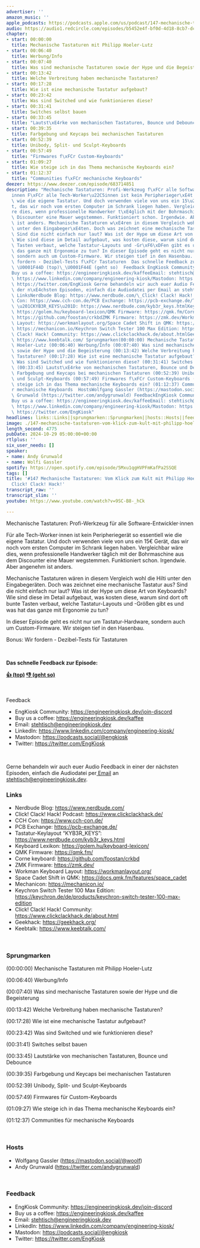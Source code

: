 ```yaml
---
advertiser: ''
amazon_music: ''
apple_podcasts: https://podcasts.apple.com/us/podcast/147-mechanische-tastaturen-vom-klick-zum-kult-mit-philipp/id1603082924?i=1000674816850&uo=4
audio: https://audio1.redcircle.com/episodes/b5452e4f-bf0d-4d18-8cb7-dc37b89ac59b/stream.mp3
chapter:
- start: 00:00:00
  title: Mechanische Tastaturen mit Philipp Hoeler-Lutz
- start: 00:06:40
  title: Werbung/Info
- start: 00:07:40
  title: Was sind mechanische Tastaturen sowie der Hype und die Begeisterung
- start: 00:13:42
  title: Welche Verbreitung haben mechanische Tastaturen?
- start: 00:17:28
  title: Wie ist eine mechanische Tastatur aufgebaut?
- start: 00:23:42
  title: Was sind Switched und wie funktionieren diese?
- start: 00:31:41
  title: Switches selbst bauen
- start: 00:33:45
  title: "Lautst\xE4rke von mechanischen Tastaturen, Bounce und Debounce"
- start: 00:39:35
  title: Farbgebung und Keycaps bei mechanischen Tastaturen
- start: 00:52:39
  title: Unibody, Split- und Sculpt-Keyboards
- start: 00:57:49
  title: "Firmwares f\xFCr Custom-Keyboards"
- start: 01:09:27
  title: Wie steige ich in das Thema mechanische Keyboards ein?
- start: 01:12:37
  title: "Communities f\xFCr mechanische Keyboards"
deezer: https://www.deezer.com/episode/683714851
description: "Mechanische Tastaturen: Profi-Werkzeug f\xFCr alle Software-Entwickler\u22C5\
  innen F\xFCr alle Tech-Worker\u22C5innen ist kein Peripherieger\xE4t so essentiell\
  \ wie die eigene Tastatur. Und doch verwenden viele von uns ein 15\u20AC Ger\xE4\
  t, das wir noch vom ersten Computer im Schrank liegen haben. Vergleichbar w\xE4\
  re dies, wenn professionelle Handwerker t\xE4glich mit der Bohrmaschine aus dem\
  \ Discounter eine Mauer wegstemmen. Funktioniert schon. Irgendwie. Aber angenehm\
  \ ist anders. Mechanische Tastaturen w\xE4ren in diesem Vergleich wohl die Hilti\
  \ unter den Eingabeger\xE4ten. Doch was zeichnet eine mechanische Tastatur aus?\
  \ Sind die nicht einfach nur laut? Was ist der Hype um diese Art von Keyboards?\
  \ Wie sind diese im Detail aufgebaut, was kosten diese, warum sind dort oft bunte\
  \ Tasten verbaut, welche Tastatur-Layouts und -Gr\xF6\xDFen gibt es und was hat\
  \ das ganze mit Ergonomie zu tun? In dieser Episode geht es nicht nur um Tastatur-Hardware,\
  \ sondern auch um Custom-Firmware. Wir steigen tief in den Hasenbau. Bonus: Wir\
  \ fordern - Dezibel-Tests f\xFCr Tastaturen  Das schnelle Feedback zur Episode:\
  \ \U0001F44D (top)\_\U0001F44E (geht so)  Feedback EngKiosk Community: https://engineeringkiosk.dev/join-discord\_\
  Buy us a coffee: https://engineeringkiosk.dev/kaffeeEmail: stehtisch@engineeringkiosk.devLinkedIn:\
  \ https://www.linkedin.com/company/engineering-kiosk/Mastodon: https://podcasts.social/@engkioskTwitter:\
  \ https://twitter.com/EngKiosk Gerne behandeln wir auch euer Audio Feedback in einer\
  \ der n\xE4chsten Episoden, einfach die Audiodatei per Email an stehtisch@engineeringkiosk.dev.\
  \ LinksNerdbude Blog: https://www.nerdbude.com/\_Click! Clack! Hack! Podcast: https://www.clickclackhack.de/CCH\
  \ Con: https://www.cch-con.de/PCB Exchange: https://pcb-exchange.de/Tastatur-Keylayout\
  \ \u201CKYB3R_KEYS\u201D: https://www.nerdbude.com/kyb3r_keys.htmlKeyboard Lexikon:\
  \ https://golem.hu/keyboard-lexicon/QMK Firmware: https://qmk.fm/Corne keyboard:\
  \ https://github.com/foostan/crkbdZMK Firmware: https://zmk.dev/Workman Keyboard\
  \ Layout: https://workmanlayout.org/Space Cadet Shift in QMK: https://docs.qmk.fm/features/space_cadetMechanicon:\
  \ https://mechanicon.io/Keychron Switch Tester 100 Max Edition: https://keychron.de/de/products/keychron-switch-tester-100-max-editionClick!\
  \ Clack! Hack! Community: https://www.clickclackhack.de/about.htmlGeekhack: https://geekhack.org/Keebtalk:\
  \ https://www.keebtalk.com/ Sprungmarken(00:00:00) Mechanische Tastaturen mit Philipp\
  \ Hoeler-Lutz (00:06:40) Werbung/Info (00:07:40) Was sind mechanische Tastaturen\
  \ sowie der Hype und die Begeisterung (00:13:42) Welche Verbreitung haben mechanische\
  \ Tastaturen? (00:17:28) Wie ist eine mechanische Tastatur aufgebaut? (00:23:42)\
  \ Was sind Switched und wie funktionieren diese? (00:31:41) Switches selbst bauen\
  \ (00:33:45) Lautst\xE4rke von mechanischen Tastaturen, Bounce und Debounce (00:39:35)\
  \ Farbgebung und Keycaps bei mechanischen Tastaturen (00:52:39) Unibody, Split-\
  \ und Sculpt-Keyboards (00:57:49) Firmwares f\xFCr Custom-Keyboards (01:09:27) Wie\
  \ steige ich in das Thema mechanische Keyboards ein? (01:12:37) Communities f\xFC\
  r mechanische Keyboards  HostsWolfgang Gassler (https://mastodon.social/@woolf)Andy\
  \ Grunwald (https://twitter.com/andygrunwald) FeedbackEngKiosk Community: https://engineeringkiosk.dev/join-discord\_\
  Buy us a coffee: https://engineeringkiosk.dev/kaffeeEmail: stehtisch@engineeringkiosk.devLinkedIn:\
  \ https://www.linkedin.com/company/engineering-kiosk/Mastodon: https://podcasts.social/@engkioskTwitter:\
  \ https://twitter.com/EngKiosk"
headlines: links::Links||sprungmarken::Sprungmarken||hosts::Hosts||feedback::Feedback
image: ./147-mechanische-tastaturen-vom-klick-zum-kult-mit-philipp-hoeler-lutz-von-click-clack-hack.jpg
length_second: 4775
pubDate: 2024-10-29 05:00:00+00:00
rtlplus: ''
six_user_needs: []
speaker:
- name: Andy Grunwald
- name: Wolfi Gassler
spotify: https://open.spotify.com/episode/5Mxu1qgHVPFmKafPa2SSQE
tags: []
title: '#147 Mechanische Tastaturen: Vom Klick zum Kult mit Philipp Hoeler-Lutz von
  Click! Clack! Hack!'
transcript_raw: ''
transcript_slim: ''
youtube: https://www.youtube.com/watch?v=9SC-B8-_hCk

---
```

<p>Mechanische Tastaturen: Profi-Werkzeug für alle Software-Entwickler⋅innen</p><p>Für alle Tech-Worker⋅innen ist kein Peripheriegerät so essentiell wie die eigene Tastatur. Und doch verwenden viele von uns ein 15€ Gerät, das wir noch vom ersten Computer im Schrank liegen haben. Vergleichbar wäre dies, wenn professionelle Handwerker täglich mit der Bohrmaschine aus dem Discounter eine Mauer wegstemmen. Funktioniert schon. Irgendwie. Aber angenehm ist anders.</p><p>Mechanische Tastaturen wären in diesem Vergleich wohl die Hilti unter den Eingabegeräten. Doch was zeichnet eine mechanische Tastatur aus? Sind die nicht einfach nur laut? Was ist der Hype um diese Art von Keyboards? Wie sind diese im Detail aufgebaut, was kosten diese, warum sind dort oft bunte Tasten verbaut, welche Tastatur-Layouts und -Größen gibt es und was hat das ganze mit Ergonomie zu tun?</p><p>In dieser Episode geht es nicht nur um Tastatur-Hardware, sondern auch um Custom-Firmware. Wir steigen tief in den Hasenbau.</p><p>Bonus: Wir fordern - Dezibel-Tests für Tastaturen</p><p><br></p><p><strong>Das schnelle Feedback zur Episode:</strong></p><p><a href="https://api.openpodcast.dev/feedback/147/upvote" rel="nofollow"><strong>👍 (top)</strong></a><strong> </strong><a href="https://api.openpodcast.dev/feedback/147/downvote" rel="nofollow"><strong>👎 (geht so)</strong></a></p><p><br></p><p>Feedback</p><ul><li>EngKiosk Community: <a href="https://engineeringkiosk.dev/join-discord">https://engineeringkiosk.dev/join-discord</a> </li><li>Buy us a coffee: <a href="https://engineeringkiosk.dev/kaffee">https://engineeringkiosk.dev/kaffee</a></li><li>Email: <a href="mailto:stehtisch@engineeringkiosk.dev" rel="nofollow">stehtisch@engineeringkiosk.dev</a></li><li>LinkedIn: <a href="https://www.linkedin.com/company/engineering-kiosk/" rel="nofollow">https://www.linkedin.com/company/engineering-kiosk/</a></li><li>Mastodon: <a href="https://podcasts.social/@engkiosk" rel="nofollow">https://podcasts.social/@engkiosk</a></li><li>Twitter: <a href="https://twitter.com/EngKiosk" rel="nofollow">https://twitter.com/EngKiosk</a></li></ul><p><br></p><p>Gerne behandeln wir auch euer Audio Feedback in einer der nächsten Episoden, einfach die Audiodatei per<a href="https://engineeringkiosk.dev/kontakt/"> Email</a> an <a href="mailto:stehtisch@engineeringkiosk.dev" rel="nofollow">stehtisch@engineeringkiosk.dev</a>.</p><h3 id="links">Links</h3><ul><li>Nerdbude Blog: <a href="https://www.nerdbude.com/" rel="nofollow">https://www.nerdbude.com/</a> </li><li>Click! Clack! Hack! Podcast: <a href="https://www.clickclackhack.de/" rel="nofollow">https://www.clickclackhack.de/</a></li><li>CCH Con: <a href="https://www.cch-con.de/" rel="nofollow">https://www.cch-con.de/</a></li><li>PCB Exchange: <a href="https://pcb-exchange.de/" rel="nofollow">https://pcb-exchange.de/</a></li><li>Tastatur-Keylayout “KYB3R_KEYS”: <a href="https://www.nerdbude.com/kyb3r_keys.html" rel="nofollow">https://www.nerdbude.com/kyb3r_keys.html</a></li><li>Keyboard Lexikon: <a href="https://golem.hu/keyboard-lexicon/" rel="nofollow">https://golem.hu/keyboard-lexicon/</a></li><li>QMK Firmware: <a href="https://qmk.fm/" rel="nofollow">https://qmk.fm/</a></li><li>Corne keyboard: <a href="https://github.com/foostan/crkbd" rel="nofollow">https://github.com/foostan/crkbd</a></li><li>ZMK Firmware: <a href="https://zmk.dev/" rel="nofollow">https://zmk.dev/</a></li><li>Workman Keyboard Layout: <a href="https://workmanlayout.org/" rel="nofollow">https://workmanlayout.org/</a></li><li>Space Cadet Shift in QMK: <a href="https://docs.qmk.fm/features/space_cadet" rel="nofollow">https://docs.qmk.fm/features/space_cadet</a></li><li>Mechanicon: <a href="https://mechanicon.io/" rel="nofollow">https://mechanicon.io/</a></li><li>Keychron Switch Tester 100 Max Edition: <a href="https://keychron.de/de/products/keychron-switch-tester-100-max-edition" rel="nofollow">https://keychron.de/de/products/keychron-switch-tester-100-max-edition</a></li><li>Click! Clack! Hack! Community: <a href="https://www.clickclackhack.de/about.html" rel="nofollow">https://www.clickclackhack.de/about.html</a></li><li>Geekhack: <a href="https://geekhack.org/" rel="nofollow">https://geekhack.org/</a></li><li>Keebtalk: <a href="https://www.keebtalk.com/" rel="nofollow">https://www.keebtalk.com/</a></li></ul><p><br></p><h3 id="sprungmarken">Sprungmarken</h3><p>(00:00:00) Mechanische Tastaturen mit Philipp Hoeler-Lutz</p><p>(00:06:40) Werbung/Info</p><p>(00:07:40) Was sind mechanische Tastaturen sowie der Hype und die Begeisterung</p><p>(00:13:42) Welche Verbreitung haben mechanische Tastaturen?</p><p>(00:17:28) Wie ist eine mechanische Tastatur aufgebaut?</p><p>(00:23:42) Was sind Switched und wie funktionieren diese?</p><p>(00:31:41) Switches selbst bauen</p><p>(00:33:45) Lautstärke von mechanischen Tastaturen, Bounce und Debounce</p><p>(00:39:35) Farbgebung und Keycaps bei mechanischen Tastaturen</p><p>(00:52:39) Unibody, Split- und Sculpt-Keyboards</p><p>(00:57:49) Firmwares für Custom-Keyboards</p><p>(01:09:27) Wie steige ich in das Thema mechanische Keyboards ein?</p><p>(01:12:37) Communities für mechanische Keyboards</p><p><br></p><h3 id="hosts">Hosts</h3><ul><li>Wolfgang Gassler (<a href="https://mastodon.social/@woolf" rel="nofollow">https://mastodon.social/@woolf</a>)</li><li>Andy Grunwald (<a href="https://twitter.com/andygrunwald" rel="nofollow">https://twitter.com/andygrunwald</a>)</li></ul><p><br></p><h3 id="feedback">Feedback</h3><ul><li>EngKiosk Community: <a href="https://engineeringkiosk.dev/join-discord">https://engineeringkiosk.dev/join-discord</a> </li><li>Buy us a coffee: <a href="https://engineeringkiosk.dev/kaffee">https://engineeringkiosk.dev/kaffee</a></li><li>Email: <a href="mailto:stehtisch@engineeringkiosk.dev" rel="nofollow">stehtisch@engineeringkiosk.dev</a></li><li>LinkedIn: <a href="https://www.linkedin.com/company/engineering-kiosk/" rel="nofollow">https://www.linkedin.com/company/engineering-kiosk/</a></li><li>Mastodon: <a href="https://podcasts.social/@engkiosk" rel="nofollow">https://podcasts.social/@engkiosk</a></li><li>Twitter: <a href="https://twitter.com/EngKiosk" rel="nofollow">https://twitter.com/EngKiosk</a></li></ul>